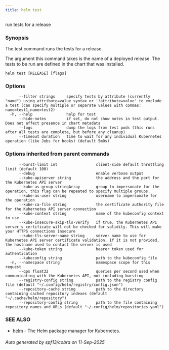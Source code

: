 ```yaml
---
title: helm test
---
```

run tests for a release

### Synopsis


The test command runs the tests for a release.

The argument this command takes is the name of a deployed release.
The tests to be run are defined in the chart that was installed.


```
helm test [RELEASE] [flags]
```

### Options

```
      --filter strings     specify tests by attribute (currently "name") using attribute=value syntax or '!attribute=value' to exclude a test (can specify multiple or separate values with commas: name=test1,name=test2)
  -h, --help               help for test
      --hide-notes         if set, do not show notes in test output. Does not affect presence in chart metadata
      --logs               dump the logs from test pods (this runs after all tests are complete, but before any cleanup)
      --timeout duration   time to wait for any individual Kubernetes operation (like Jobs for hooks) (default 5m0s)
```

### Options inherited from parent commands

```
      --burst-limit int                 client-side default throttling limit (default 100)
      --debug                           enable verbose output
      --kube-apiserver string           the address and the port for the Kubernetes API server
      --kube-as-group stringArray       group to impersonate for the operation, this flag can be repeated to specify multiple groups.
      --kube-as-user string             username to impersonate for the operation
      --kube-ca-file string             the certificate authority file for the Kubernetes API server connection
      --kube-context string             name of the kubeconfig context to use
      --kube-insecure-skip-tls-verify   if true, the Kubernetes API server's certificate will not be checked for validity. This will make your HTTPS connections insecure
      --kube-tls-server-name string     server name to use for Kubernetes API server certificate validation. If it is not provided, the hostname used to contact the server is used
      --kube-token string               bearer token used for authentication
      --kubeconfig string               path to the kubeconfig file
  -n, --namespace string                namespace scope for this request
      --qps float32                     queries per second used when communicating with the Kubernetes API, not including bursting
      --registry-config string          path to the registry config file (default "~/.config/helm/registry/config.json")
      --repository-cache string         path to the directory containing cached repository indexes (default "~/.cache/helm/repository")
      --repository-config string        path to the file containing repository names and URLs (default "~/.config/helm/repositories.yaml")
```

### SEE ALSO

* [helm](/helm/helm.md)	 - The Helm package manager for Kubernetes.

###### Auto generated by spf13/cobra on 11-Sep-2025
